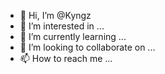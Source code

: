 - 👋 Hi, I’m @Kyngz
- 👀 I’m interested in ...
- 🌱 I’m currently learning ...
- 💞️ I’m looking to collaborate on ...
- 📫 How to reach me ...

<!---
Kyngz/Kyngz is a ✨ special ✨ repository because its `README.md` (this file) appears on your GitHub profile.
You can click the Preview link to take a look at your changes.
--->
